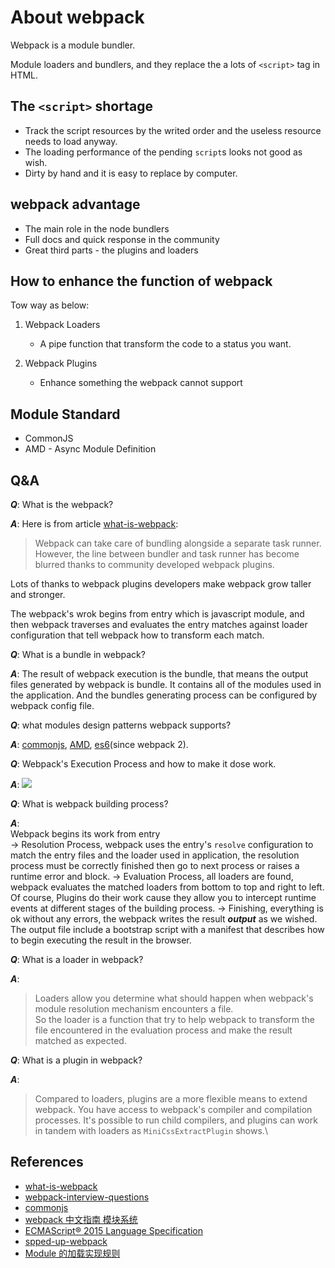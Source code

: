 
# About webpack
Webpack is a module bundler.

Module loaders and bundlers, and they replace the a lots of `<script>` tag in HTML.

## The `<script>` shortage

* Track the script resources by the writed order and the useless resource needs to load anyway.
* The loading performance of the pending `script`s looks not good as wish.
* Dirty by hand and it is easy to replace by computer.

## webpack advantage

* The main role in the node bundlers
* Full docs and quick response in the community
* Great third parts - the plugins and loaders

## How to enhance the function of webpack
Tow way as below:

1. Webpack Loaders
    - A pipe function that transform the code to a status you want.

2. Webpack Plugins
    - Enhance something the webpack cannot support

## Module Standard
* CommonJS
* AMD - Async Module Definition

## Q&A
***Q***: What is the webpack?

***A***: Here is from article [what-is-webpack](https://survivejs.com/webpack/what-is-webpack/):
> Webpack can take care of bundling alongside a separate task runner. However, the line between bundler and task runner has become blurred thanks to community developed webpack plugins.

Lots of thanks to webpack plugins developers make webpack grow taller and stronger.

The webpack's wrok begins from entry which is javascript module, and then webpack traverses and evaluates the entry matches against loader configuration that tell webpack how to transform each match.

***Q***: What is a bundle in webpack?

***A***: The result of webpack execution is the bundle, that means the output files generated by webpack is bundle. It contains all of the modules used in the application. And the bundles generating process can be configured by webpack config file.

***Q***: what modules design patterns webpack supports?

***A***: [commonjs](http://www.commonjs.org/), [AMD](https://github.com/amdjs/amdjs-api/blob/master/AMD.md), [es6](https://www.tutorialspoint.com/es6/es6_quick_guide.htm)(since webpack 2).

***Q***: Webpack's Execution Process and how to make it dose work.

***A***: ![](https://survivejs.com/538c4af0d21e375d6d252d38cbb8a993.png)

***Q***: What is webpack building process?

***A***:\
Webpack begins its work from entry\
-> Resolution Process, webpack uses the entry's `resolve` configuration to match the entry files and the loader used in application, the resolution process must be correctly finished then go to next process or raises a runtime error and block.
-> Evaluation Process, all loaders are found, webpack evaluates the matched loaders from bottom to top and right to left. Of course, Plugins do their work cause they allow you to intercept runtime events at different stages of the building process.
-> Finishing, everything is ok without any errors, the webpack writes the result ***output*** as we wished. The output file include a bootstrap script with a manifest that describes how to begin executing the result in the browser.

***Q***: What is a loader in webpack?

***A***:
> Loaders allow you determine what should happen when webpack's module resolution mechanism encounters a file.\
So the loader is a function that try to help webpack to transform the file encountered in the evaluation process and make the result matched as expected.

***Q***: What is a plugin in webpack?

***A***:
> Compared to loaders, plugins are a more flexible means to extend webpack. You have access to webpack's compiler and compilation processes. It's possible to run child compilers, and plugins can work in tandem with loaders as `MiniCssExtractPlugin` shows.\


## References
* [what-is-webpack](https://survivejs.com/webpack/what-is-webpack/)
* [webpack-interview-questions](https://github.com/styopdev/webpack-interview-questions/blob/master/answers.md)
* [commonjs](https://requirejs.org/docs/commonjs.html)
* [webpack 中文指南 模块系统](https://zhaoda.net/webpack-handbook/module-system.html)
* [ECMAScript® 2015 Language Specification](https://www.ecma-international.org/ecma-262/6.0/)
* [spped-up-webpack](https://medium.com/onfido-tech/speed-up-webpack-ff53c494b89c)
* [Module 的加载实现规则](http://es6.ruanyifeng.com/#docs/module-loader)

